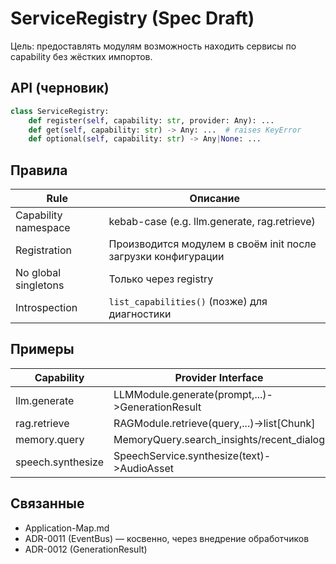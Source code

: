 # ServiceRegistry (Spec Draft)

Цель: предоставлять модулям возможность находить сервисы по capability без жёстких импортов.

## API (черновик)

```python
class ServiceRegistry:
    def register(self, capability: str, provider: Any): ...
    def get(self, capability: str) -> Any: ...  # raises KeyError
    def optional(self, capability: str) -> Any|None: ...
```

## Правила

| Rule | Описание |
|------|----------|
| Capability namespace | kebab-case (e.g. llm.generate, rag.retrieve) |
| Registration | Производится модулем в своём init после загрузки конфигурации |
| No global singletons | Только через registry |
| Introspection | `list_capabilities()` (позже) для диагностики |

## Примеры

| Capability | Provider Interface |
|------------|--------------------|
| llm.generate | LLMModule.generate(prompt,...)->GenerationResult |
| rag.retrieve | RAGModule.retrieve(query,...)->list[Chunk] |
| memory.query | MemoryQuery.search_insights/recent_dialog |
| speech.synthesize | SpeechService.synthesize(text)->AudioAsset |

## Связанные

- Application-Map.md
- ADR-0011 (EventBus) — косвенно, через внедрение обработчиков
- ADR-0012 (GenerationResult)
